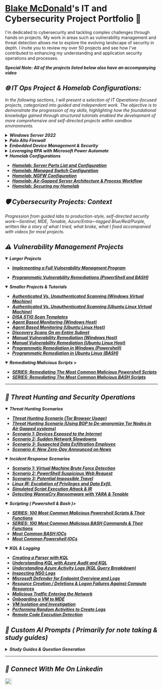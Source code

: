 
# <a href="https://www.linkedin.com/in/blake-mcdonald-65899a241/">Blake McDonald</a>'s IT and Cybersecurity Project Portfolio 🔐

I'm dedicated to cybersecurity and tackling complex challenges through hands on projects. My work in areas such as vulnerability management and threat detection allows me to explore the evolving landscape of security in depth. I invite you to review my over 50 projects and see how I've contributed to enhancing my understanding and application security operations and processes.

<i>  **Special Note: All of the projects listed below also have an accompanying video** <i>

## 🌐 IT Ops Project & Homelab Configurations:

In the following sections, I will present a selection of IT Operations–focused projects, categorized into guided and independent work. The objective is to demonstrate the progression of my skills, highlighting how the foundational knowledge gained through structured tutorials enabled the development of more comprehensive and self-directed projects within sandbox environments.


<details>
<summary><strong>Windows Server 2022</strong></summary>

- **[Creating a Windows Answer File for Automated Installation and Deployment on Windows Server 2022](https://github.com/Blake-McDonald/Proj1)**
- **[Configure DNS and DHCP on Windows Server 2022](https://github.com/Blake-McDonald/DNSDHCPWin22/blob/main/README.md)**
- **[Implement File and Storage Services Management on Windows Server 2022]()**
</details>


<details>
<summary><strong>Palo Alto Firewall</strong></summary>

- **[Initialization and Licensing]()**
- **[Updating the Palo Alto Firewall]()**
- **[Configure Security Zones and Layer 3 Interfaces]()**
- **[App-ID and Other Objects]()**
- **[Shape Traffic Using Security Policy Rules]()**
</details>

<details>
<summary><strong>Embedded Device Management & Security</strong></summary>

- **[Hardening an Enterprise Copier with Secure Printing]()**
- **[Deploy Server-Based Secure-Print Management (PaperCut)]()**
- **[Create Custom PaperCut Print Policies with JavaScript]()**
- **[Device Configuration Migration]()**
- **[Convert Address Books Across Device Brands]()**
</details>

<details>
<summary><strong> Leveraging RPA with Microsoft Power Automate</strong></summary>

- **[Build a Simple Power Automate Flow]()**
- **[Automate Desktop Actions with Power Automate Desktop]()**
- **[	Build a Power Automate Applet to Complete Repetitive Tasks]()**
</details>

<details open>
<summary><strong>Homelab Configurations</strong></summary>
  
- **[Homelab: Server Parts List and Configuration](https://github.com/Blake-McDonald/Homelab-Server-Parts-List-and-Configuration/blob/main/README.md)**
- **[Homelab: Managed Switch Configuration]()**
- **[Homelab: NGFW Configuration]()**
- **[Homelab: Air-Gapped Server Architecture & Process Workflow]()**
- **[Homelab: Securing my Homelab]()**
  
</details>



## 🛡️ Cybersecurity Projects: Context

Progression from guided labs to production-style, self-directed security work—Sentinel, MDE, Tenable, Azure/Entra—tagged Blue/Red/Purple, written like a story of what I tried, what broke, what I fixed accompanied with videos for most projects.


## ⚠️ Vulnerability Management Projects
<details open>
<summary><strong> Larger Projects </strong></summary>
  
- **[Implementing a Full Vulnerability Managment Program](https://github.com/Blake-McDonald/Implementing-a-Full-Vulnerability-Managment-Program/blob/main/README.md)**
- **[Programmatic Vulnerability Remediations (PowerShell and BASH)](https://github.com/joshcybertest/programmatic-vulnerability-remediations)**
  </details>
  
  <details open>
<summary><strong> Smaller Projects & Tutorials </strong></summary>

- **[Authenticated Vs. Unauthenticated Scanning (Windows Virtual Machine)](https://github.com/Blake-McDonald/Tenable-Auth-vs-Unauth)**
- **[Authenticated Vs. Unauthenticated Scanning (Ubuntu Linux Virtual Machine)](https://github.com/Blake-McDonald/Auth-Vs-Unauth-Linux/blob/main/README.md)**
- **[DISA STIG Scan Templates](https://github.com/Blake-McDonald/DISA-STIG-Scan-Templates/blob/main/README.md)**
- **[Agent Based Monitoring (Windows Host)]()**
- **[Agent Based Monitoring (Ubuntu Linux Host)]()**
- **[Discovery Scans On an Entire Subnet](https://github.com/Blake-McDonald/Discovery-Scans-On-an-Entire-Subnet/blob/main/README.md)**
- **[Manual Vulnerability Remediation (Windows Host)](https://github.com/Blake-McDonald/Manual-Vulnerability-Remediation-Windows-Host-)**
- **[Manual Vulnerability Remediation (Ubuntu Linux Host)](https://github.com/Blake-McDonald/Manual-Vulnerability-Remediation-Ubuntu-Linux-Host-)**
- **[Programmatic Remediation in Windows (Powershell)](https://github.com/Blake-McDonald/Programmatic-Remediation-in-Windows-Powershell-)**
- **[Programmatic Remediation in Ubuntu Linux (BASH)]()**
  </details>

<details open>
<summary><strong> Remediating Malicious Scripts ></summary>

- **[SERIES: Remediating The Most Common Malicious Powershell Scripts]()**
- **[SERIES: Remediating The Most Common Malicious BASH Scripts]()**
</details>


  <hr>
  
## 🚨 Threat Hunting and Security Operations
  <details open>
<summary><strong> Threat Hunting Scenarios </strong></summary>
    
- **[Threat Hunting Scenario (Tor Browser Usage)](https://github.com/joshmadakor0/threat-hunting-scenario-tor)**
- **[Threat Hunting Scenario (Using BGP to De-anonymize Tor Nodes in Air Gapped systems)]()**
- **[Scenario 1: Devices Exposed to the Internet]()**
- **[Scenario 2: Sudden Network Slowdowns]()**
- **[Scenario 3: Suspected Data Exfiltration Employee]()**
- **[Scenario 4: New Zero-Day Announced on News]()**
    
 </details>

  <details open>
<summary><strong> Incident Response Scenarios </strong></summary>
    
- **[Scenario 1: Virtual Machine Brute Force Detection]()**
- **[Scenario 2: PowerShell Suspicious Web Request]()**
- **[Scenario 3: Potential Impossible Travel]()**
- **[Linux IR: Escalation of Privileges and Data Exfil.]()**
- **[Simulated Script Execution Attack & IR]()**
- **[Detecting WannaCry Ransomware with YARA & Tenable]()**

 </details>
 
<details open>
<summary><strong>Scripting ( Powershell & Bash )></summary>

- **[SERIES: 100 Most Common Malicious Powershell Scripts & Their Functions ]()**
- **[SERIES: 100 Most Common Malicious BASH Commands & Their Functions ]()**
- **[Most Common BASH IOCs]()**
- **[Most Common Powershell IOCs]()**
</details>

<details open>
<summary><strong> KQL & Logging </strong></summary>

- **[Creating a Parser with KQL](https://github.com/Blake-McDonald/Proj1)**
- **[Understanding KQL with Azure Audit and KQL](https://github.com/Blake-McDonald/Blake-McDonald-Understanding-KQL-with-Azure-Audit-and-KQL/tree/main)**
- **[Understanding Azure Activity Logs (KQL Query Breakdown)](https://github.com/Blake-McDonald/Azure-Activity-Logs)**
- **[Inspecting NSG Logs](https://github.com/Blake-McDonald/Proj1)**
- **[Microsoft Defender for Endpoint Overview and Logs](https://github.com/Blake-McDonald/Proj1)**
- **[Resource Creation / Deletions & Logon Failures Against Compute Resources](https://github.com/Blake-McDonald/Proj1)**
- **[Malicious Traffic Entering the Network](https://github.com/Blake-McDonald/Proj1)**
- **[Onboarding a VM to MDE](https://github.com/Blake-McDonald/Proj1)**
- **[VM Isolation and Investigation](https://github.com/Blake-McDonald/Proj1)**
- **[Performing Random Activities to Create Logs](https://github.com/Blake-McDonald/Proj1)**
- **[Remote Code Execution Detection](https://github.com/Blake-McDonald/Proj1)**
</details>

</hr>


## 🤖 Custom AI Prompts ( Primarily for note taking & study guides) 

  <details>
<summary><strong> Study Guides & Question Generation </strong></summary>
    
- **[SC-200 Study Guide MCQ Prompts](https://github.com/Blake-McDonald/ChatGpt-Study-Prompts)**

   </details>
<hr/>


## 🤳 Connect With Me On Linkedin
[<img align="left" alt="___________ | LinkedIn" width="22px" src="https://cdn.jsdelivr.net/npm/simple-icons@v3/icons/linkedin.svg" />][linkedin]


[linkedin]: https://linkedin.com/in/blake-mcdonald-65899a241

<!--
<img width="35" alt="image" src="https://github.com/user-attachments/assets/2f41c7cd-5ea8-4475-b451-a37161b6c3fb"> 
<img width="35" alt="image" src="https://github.com/user-attachments/assets/77649969-9910-4994-8b96-74a116cfb2a8">
-->
